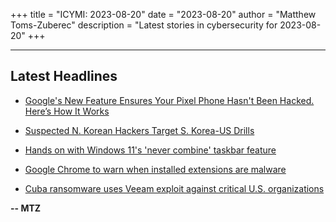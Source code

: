 +++
title = "ICYMI: 2023-08-20"
date = "2023-08-20"
author = "Matthew Toms-Zuberec"
description = "Latest stories in cybersecurity for 2023-08-20"
+++

---------------------------------------------------------------------------
## Latest Headlines
- [Google's New Feature Ensures Your Pixel Phone Hasn't Been Hacked. Here’s How It Works](https://www.wired.com/story/google-pixel-binary-transparency-security-feature/)

- [Suspected N. Korean Hackers Target S. Korea-US Drills](https://www.securityweek.com/suspected-n-korean-hackers-target-s-korea-us-drills/)

- [Hands on with Windows 11's 'never combine' taskbar feature](https://www.bleepingcomputer.com/news/microsoft/hands-on-with-windows-11s-never-combine-taskbar-feature/)

- [Google Chrome to warn when installed extensions are malware](https://www.bleepingcomputer.com/news/google/google-chrome-to-warn-when-installed-extensions-are-malware/)

- [Cuba ransomware uses Veeam exploit against critical U.S. organizations](https://www.bleepingcomputer.com/news/security/cuba-ransomware-uses-veeam-exploit-against-critical-us-organizations/)

**-- MTZ**